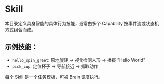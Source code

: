 # Skill

本目录定义具身智能的具体行为技能，通常由多个 Capability 按事件流或状态机方式组合而成。

## 示例技能：

- `hello_spin_greet`: 原地旋转 -> 视觉检测人形 -> 播报 "Hello World"
- `pick_cup`: 定位杯子 -> 导航接近 -> 抓取动作

每个 Skill 是一个任务模板，可被 Brain 调度执行。
